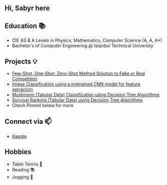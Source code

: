 ## Hi, Sabyr here

## Education 📚
- CIE AS & A Levels in Physics, Mathematics, Computer Science (A, A, A*)
- Bachelor's of Computer Engineering @ Istanbul Technical University

## Projects 💡
- [Few-Shot, One-Shot, Zero-Shot Method Solution to Fake or Real Competition](https://www.kaggle.com/code/sabyrbazarymbetov/gemma-3n-baseline-score-0-695)
- [Image Classification using a pretrained CNN model for feature extraction](https://www.kaggle.com/code/sabyrbazarymbetov/cleaner-than-dirty)
- [Mushroom (Tabular Data) Classification using Decision Tree Algorithms](https://www.kaggle.com/code/sabyrbazarymbetov/mushroom-xgbclassifier-5-fold-cv-adaboost-rf)
- [Survival Ranking (Tabular Data) using Decision Tree Algorithms](https://www.kaggle.com/code/sabyrbazarymbetov/cibmtr-baseline)
- Check Pinned below for more
  
## Connect via 📫
- [Kaggle](https://www.kaggle.com/sabyrbazarymbetov)

## Hobbies
- Table Tennis 🏓
- Reading 📚
- Jogging 👟



<!--
**just-sabyr/just-sabyr** is a ✨ _special_ ✨ repository because its `README.md` (this file) appears on your GitHub profile.

Here are some ideas to get you started:

- 🔭 I’m currently working on ...
- 🌱 I’m currently learning ...
- 👯 I’m looking to collaborate on ...
- 🤔 I’m looking for help with ...
- 💬 Ask me about ...
- 📫 How to reach me: ...
- 😄 Pronouns: ...
- ⚡ Fun fact: ...
-->
